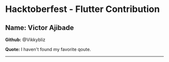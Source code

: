 # Hacktoberfest - Flutter Contribution

## Name: Victor Ajibade

**Github:** @Vikkybliz

**Quote:** I haven't found my favorite qoute.

---
